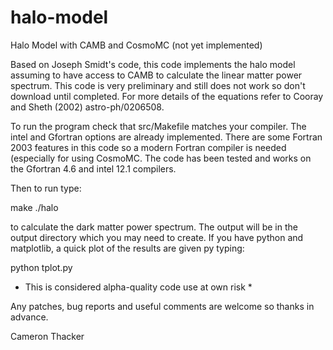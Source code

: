 halo-model
==========

Halo Model with CAMB and CosmoMC (not yet implemented)

Based on Joseph Smidt's code, this code implements the halo model assuming to have access to CAMB to
calculate the linear matter power spectrum. This code is very preliminary and
still does not work so don't download until completed.  For more details of the equations refer to Cooray and Sheth (2002) astro-ph/0206508.

To run the program check that src/Makefile matches your compiler.  The intel
and Gfortran options are already implemented. There are some Fortran 2003
features in this code so a modern Fortran compiler is needed (especially for
using CosmoMC. The code has been tested and works on the Gfortran 4.6 and intel 12.1 compilers. 

Then to run type:

make
./halo

to calculate the dark matter power spectrum.  The output will be in the output
directory which you may need to create. If you have python and matplotlib, a
quick plot of the results are given py typing:

python tplot.py

* This is considered alpha-quality code use at own risk *

Any patches, bug reports and useful comments are welcome so thanks in advance.

Cameron Thacker
